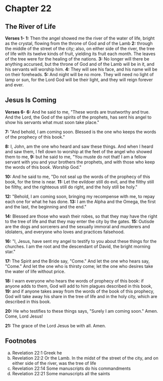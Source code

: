# Chapter 22

## The River of Life

**Verses 1-**
**1:** Then the angel showed me the river of the water of life, bright as the crystal, flowing from the throne of God and of the Lamb
**2:** through the middle of the street of the city; also, on either side of the river, the tree of life with its twelve kinds of fruit, yielding its fruit each month. The leaves of the tree were for the healing of the nations.
**3:** No longer will there be anything accursed, but the throne of God and of the Lamb will be in it, and his servants will worship him.
**4:** They will see his face, and his name will be on their foreheads.
**5:** And night will be no more. They will need no light of lamp or sun, for the Lord God will be their light, and they will reign forever and ever.

## Jesus Is Coming

**Verses 6-**
**6:** And he said to me, "These words are trustworthy and true. And the Lord, the God of the spirits of the prophets, has sent his angel to show his servants what must soon take place."

**7:** "And behold, I am coming soon. Blessed is the one who keeps the words of the prophecy of this book."

**8:** I, John, am the one who heard and saw these things. And when I heard and saw them, I fell down to worship at the feet of the angel who showed them to me,
**9:** but he said to me, "You muste do not that! I am a fellow servant with you and your brothers the prophets, and with those who keep the words of this book. Worship God."

**10:** And he said to me, "Do not seal up the words of the prophecy of this book, for the time is near.
**11:** Let the evildoer still do evil, and the filthy still be filthy, and the righteous still do right, and the holy still be holy."

**12:** "Behold, I am coming soon, bringing my recompense with me, to repay each one for what he has done.
**13:** I am the Alpha and the Omega, the first and the last, the beginning and the end."

**14:** Blessed are those who wash their robes, so that they may have the right to the tree of life and that they may enter the city by the gates.
**15:** Outisde are the dogs and sorcerers and the sexually immoral and murderers and idolaters, and everyone who loves and practices falsehood.

**16:** "I, Jesus, have sent my angel to testify to you about these things for the churches. I am the root and the descendant of David, the bright morning star."

**17:** The Spirit and the Bride say, "Come." And let the one who hears say, "Come." And let the one who is thirsty come; let the one who desires take the water of life without price.

**18:** I warn everyone who hears the words of prophecy of this book: if anyone adds to them, God will add to him plagues described in this book,
**19:** and if anyone takes away from the words of the book of this prophecy, God will take away his share in the tree of life and in the holy city, which are described in this book.

**20:** He who testifies to these things says, "Surely I am coming soon." Amen. Come, Lord Jesus!

**21:** The grace of the Lord Jesus be with all. Amen.

## Footnotes

<ol type='a'>
	<li>Revelation 22:1 Greek he</li>
	<li>Revelation 22:2 Or the Lamb. In the midst of the street of the city, and on either side of the river, was the tree of life</li>
	<li>Revelation 22:14 Some manuscripts do his commandments</li>
	<li>Revelation 22:21 Some manuscripts all the saints</li>
</ol>

